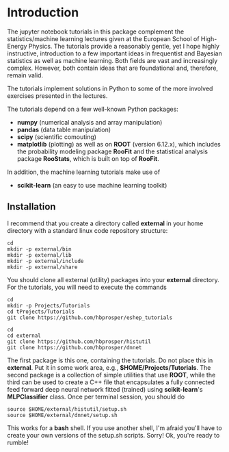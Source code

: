 # Introduction
The jupyter notebook tutorials in this package complement the statistics/machine learning lectures given at the European School of High-Energy Physics. The tutorials provide a reasonably gentle, yet I hope highly instructive, introduction to a few important ideas in frequentist and Bayesian statistics as well as machine learning. Both fields are vast and increasingly complex. However, both contain ideas that are foundational and, therefore, remain valid. 

The tutorials implement solutions in Python to some of the more involved exercises presented in the lectures. 

The tutorials depend on a few well-known Python packages: 
  * __numpy__   (numerical analysis and array manipulation)
  * __pandas__  (data table manipulation)
  * __scipy__   (scientific comouting)
  * __matplotlib__ (plotting)
as well as on __ROOT__ (version 6.12.x), which includes the probability modeling package __RooFit__ and the statistical analysis package __RooStats__, which is built on top of __RooFit__.
  
In addition, the machine learning tutorials make use of  
  * __scikit-learn__ (an easy to use machine learning toolkit)
  
  
## Installation
I recommend that you create a directory called __external__ in your home directory with a standard linux code repository structure:
```
cd
mkdir -p external/bin
mkdir -p external/lib
mkdir -p external/include
mkdir -p external/share
```
You should clone all external (utility) packages into your __external__ directory. For the tutorials, you will need to execute the commands
```
cd
mkdir -p Projects/Tutorials
cd tProjects/Tutorials
git clone https://github.com/hbprosper/eshep_tutorials

cd
cd external
git clone https://github.com/hbprosper/histutil
git clone https://github.com/hbprosper/dnnet
```
The first package is this one, containing the tutorials. Do not place this in __external__. Put it in some work area, e.g., __$HOME/Projects/Tutorials__. The second package is a collection of simple utilities that use __ROOT__, while the third can be used to create a C++ file that encapsulates a fully connected feed forward deep neural network fitted (trained) using __scikit-learn__'s __MLPClassifier__ class. Once per terminal session, you should do
```
source $HOME/external/histutil/setup.sh
source $HOME/external/dnnet/setup.sh
```
This works for a __bash__ shell. If you use another shell, I'm afraid you'll have to create your own versions of the setup.sh scripts. Sorry! Ok, you're ready to rumble!
